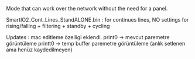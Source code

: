 Mode that can work over the network without the need for a panel.

SmartIO2_Cont_Lines_StandALONE.bin : for continues lines, NO settings for rising/falling + filtering + standby + cycling

Updates : 
mac editleme özelligi eklendi.
print0 -> mevcut paremetre görüntüleme
printt0 -> temp buffer paremetre görüntüleme (anlık setlenen ama henüz kaydedilmeyen)

